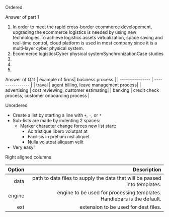 
Ordered

Answer of part 1
1. In order to meet the rapid cross-border ecommerce developement, upgrading the ecommerce logistics is needed by using new technologies.To achieve logistics assets   virtualization, space saving and real-time control, cloud platform is used in most company since it is a multi-layer cyber physical system.
2. Ecommerce logisticsCyber physical systemSynchronizationCase studies
3. 
4.
5.


Answer of Q.11
| example of firms| business process |
| --------------- | ---------------- |
| traval          | agent billing, leave management process|
| advertising     | cost reviewing, customer estimating|
| banking         | credit check process, customer onboarding process |

Unordered

+ Create a list by starting a line with `+`, `-`, or `*`
+ Sub-lists are made by indenting 2 spaces:
  - Marker character change forces new list start:
    * Ac tristique libero volutpat at
    + Facilisis in pretium nisl aliquet
    - Nulla volutpat aliquam velit
+ Very easy!

Right aligned columns

| Option | Description |
| ------:| -----------:|
| data   | path to data files to supply the data that will be passed into templates. |
| engine | engine to be used for processing templates. Handlebars is the default. |
| ext    | extension to be used for dest files. |
